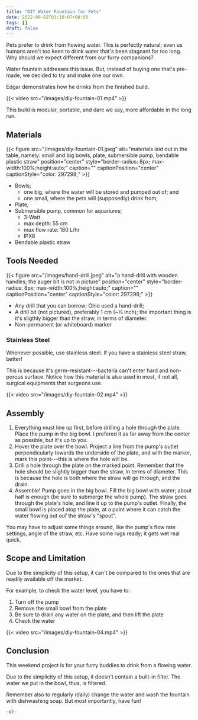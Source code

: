 ```yaml
---
title: "DIY Water Fountain for Pets"
date: 2022-08-02T03:10:07+08:00
tags: []
draft: false
---
```

Pets prefer to drink from flowing water.
This is perfectly natural;
even us humans aren't too keen to drink water that's been stagnant for too long.
Why should we expect different from our furry companions?

Water fountain addresses this issue.
But, instead of buying one that's pre-made,
we decided to try and make one our own.

Edgar demonstrates how he drinks from the finished build.

{{< video src="/images/diy-fountain-01.mp4" >}}

This build is modular, portable,
and dare we say, more affordable in the long run.

## Materials

{{< figure src="/images/diy-fountain-01.jpeg" alt="materials laid out in the table, namely: small and big bowls, plate, submersible pump, bendable plastic straw" position="center" style="border-radius: 8px; max-width:100%;height:auto;" caption="" captionPosition="center" captionStyle="color: 297298;" >}}

- Bowls;
    - one big, where the water will be stored and pumped out of; and 
    - one small, where the pets will (supposedly) drink from;
- Plate;
- Submersible pump, common for aquariums;
    - 3-Watt
    - max depth: 55 cm
    - max flow rate: 180 L/hr
    - IPX8
- Bendable plastic straw


## Tools Needed

{{< figure src="/images/hand-drill.jpeg" alt="a hand-drill with wooden handles; the auger bit is not in picture" position="center" style="border-radius: 8px; max-width:100%;height:auto;" caption="" captionPosition="center" captionStyle="color: 297298;" >}}

- Any drill that you can borrow;
Ohio used a hand-drill;
- A drill bit (not pictured), preferably 1 cm (~½ inch);
the important thing is it's sligthly bigger than the straw, in terms of diameter.
- Non-permanent (or whiteboard) marker

### Stainless Steel

Whenever possible, use stainless steel.
If you have a stainless steel straw, better!

This is because it's germ-resistant---bacteria can't enter hard and non-porous surface.
Notice how this material is also used in most,
if not all,
surgical equipments that surgeons use.

{{< video src="/images/diy-fountain-02.mp4" >}}

## Assembly

1. Everything must line up first, before drilling a hole through the plate.
Place the pump in the big bowl.
I prefered it as far away from the center as possible,
but it's up to you.
1. Hover the plate over the bowl.
Project a line from the pump's outlet perpendicularly towards the underside of the plate,
and with the marker,
mark this point---this is where the hole will be.
1. Drill a hole through the plate on the marked point.
Remember that the hole should be slightly bigger than the straw,
in terms of diameter.
This is because the hole is both where the straw will go through,
and the drain.
1. Assemble!
Pump goes in the big bowl.
Fill the big bowl with water; about half is enough
(be sure to submerge the whole pump).
The straw goes through the plate's hole,
and line it up to the pump's outlet.
Finally, the small bowl is placed atop the plate,
at a point where it can catch the water flowing out ouf the straw's "spout".

You may have to adjust some things around,
like the pump's flow rate settings,
angle of the straw, etc.
Have some rugs ready;
it gets wet real quick.

## Scope and Limitation

Due to the simplicity of this setup,
it can't be compared to the ones that are readily available off the market. 

For example,
to check the water level,
you have to:

1. Turn off the pump
2. Remove the small bowl from the plate
3. Be sure to drain any water on the plate,
and then lift the plate
4. Check the water 

{{< video src="/images/diy-fountain-04.mp4" >}}

## Conclusion

This weekend project is for your furry buddies
to drink from a flowing water.

Due to the simplicity of this setup,
it doesn't contain a built-in filter.
The water we put in the bowl, thus,
is filtered.

Remember also to regularly (daily) change the water
and wash the fountain with dishwashing soap.
But most importantly, have fun!

`-o)-`

